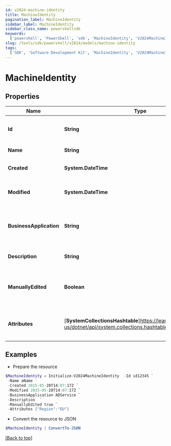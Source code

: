 ```yaml
---
id: v2024-machine-identity
title: MachineIdentity
pagination_label: MachineIdentity
sidebar_label: MachineIdentity
sidebar_class_name: powershellsdk
keywords:
  ['powershell', 'PowerShell', 'sdk', 'MachineIdentity', 'V2024MachineIdentity']
slug: /tools/sdk/powershell/v2024/models/machine-identity
tags:
  ['SDK', 'Software Development Kit', 'MachineIdentity', 'V2024MachineIdentity']
---
```


# MachineIdentity

## Properties

| Name | Type | Description | Notes |
| --- | --- | --- | --- |
| **Id** | **String** | System-generated unique ID of the Object | [optional] [readonly] |
| **Name** | **String** | Name of the Object | [required] |
| **Created** | **System.DateTime** | Creation date of the Object | [optional] [readonly] |
| **Modified** | **System.DateTime** | Last modification date of the Object | [optional] [readonly] |
| **BusinessApplication** | **String** | The business application that the identity represents | [required] |
| **Description** | **String** | Description of machine identity | [optional] |
| **ManuallyEdited** | **Boolean** | Indicates if the machine identity has been manually edited | [optional] [default to $false] |
| **Attributes** | [**SystemCollectionsHashtable**]https://learn.microsoft.com/en-us/dotnet/api/system.collections.hashtable?view=net-9.0 | A map of custom machine identity attributes | [optional] |

## Examples

- Prepare the resource

```powershell
$MachineIdentity = Initialize-V2024MachineIdentity  -Id id12345 `
 -Name aName `
 -Created 2015-05-28T14:07:17Z `
 -Modified 2015-05-28T14:07:17Z `
 -BusinessApplication ADService `
 -Description  `
 -ManuallyEdited true `
 -Attributes {"Region":"EU"}
```

- Convert the resource to JSON

```powershell
$MachineIdentity | ConvertTo-JSON
```

[[Back to top]](#)
